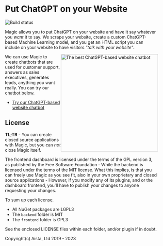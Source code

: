 
# Put ChatGPT on your Website

![Build status](https://github.com/polterguy/magic/actions/workflows/codeql-analysis.yml/badge.svg)

Magic allows you to put ChatGPT on your website and have it say whatever you _want_ it to say. We scrape your website, create a custom ChatGPT-based Machine Learning model, and you get an HTML script you can include on your website to have visitors _"talk with your website"_.

<img src="https://raw.githubusercontent.com/polterguy/polterguy.github.io/master/images/best-chatgpt-website-chatbot-alien-zorg.webp" alt="The best ChatGPT-based website chatbot" style="width: 320px;float: right;">

We can use Magic to create chatbots that are used for customer support, answers as sales executives, generates leads, anything you want really. You can try our chatbot below.

* [Try our ChatGPT-based website chatbot](https://ainiro.io)

## License

**TL;TR** - You can create closed source applications with Magic, but you can _not_ close Magic itself.

The frontend dashboard is licensed under the terms of the GPL version 3, as published by the Free Software Foundation -
While the backend is licensed under the terms of the MIT license. What this implies, is that you can freely use Magic
as you see fit, also in your own proprietary and closed source applications - However, if you modify any of its plugins,
and or the dashboard frontend, you'll have to publish your changes to anyone requesting your changes.

To sum up each license.

* All NuGet packages are LGPL3
* The `backend` folder is MIT
* The `frontend` folder is GPL3

See the enclosed LICENSE files within each folder, and/or plugin if in doubt.

Copyright(c) Aista, Ltd 2019 - 2023
